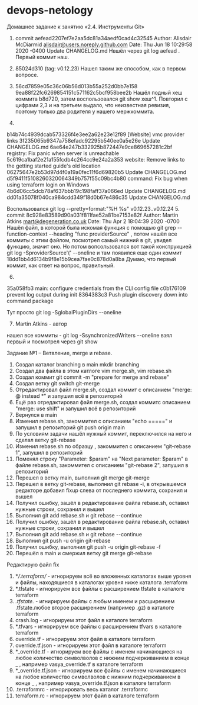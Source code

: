 # devops-netology


Домашнее задание к занятию «2.4. Инструменты Git»

1. commit aefead2207ef7e2aa5dc81a34aedf0cad4c32545
Author: Alisdair McDiarmid <alisdair@users.noreply.github.com>
Date:   Thu Jun 18 10:29:58 2020 -0400
    Update CHANGELOG.md
Нвшёл через git log aefead . Первый коммит наш.

2. 85024d310 (tag: v0.12.23) Нашел таким же способом, как в первом вопросе. 

3. 56cd7859e05c36c06b56d013b55a252d0bb7e158
   9ea88f22fc6269854151c571162c5bcf958bee2b
Нашёл подный хеш коммита b8d720, затем воспользовался git show хеш^1. Повторил с цифрами 2,3 и на третьем выдало, что 
неизвестная ревизия, поэтому только два родителя у нашего мержкоммита.
4. 
b14b74c4939dcab573326f4e3ee2a62e23e12f89 [Website] vmc provider links
3f235065b9347a758efadc92295b540ee0a5e26e Update CHANGELOG.md
6ae64e247b332925b872447e9ce869657281c2bf registry: Fix panic when server is unreachable
5c619ca1baf2e21a155fcdb4c264cc9e24a2a353 website: Remove links to the getting started guide's old location
06275647e2b53d97d4f0a19a0fec11f6d69820b5 Update CHANGELOG.md
d5f9411f5108260320064349b757f55c09bc4b80 command: Fix bug when using terraform login on Windows
4b6d06cc5dcb78af637bbb19c198faff37a066ed Update CHANGELOG.md
dd01a35078f040ca984cdd349f18d0b67e486c35 Update CHANGELOG.md

Воспользовался git log --pretty=format:"%H %s" v0.12.23..v0.12.24
5.
commit 8c928e83589d90a031f811fae52a81be7153e82f
Author: Martin Atkins <mart@degeneration.co.uk>
Date:   Thu Apr 2 18:04:39 2020 -0700
 Нашёл файл, в которой была искомая функция
 с помощью git grep --function-context --heading "func providerSource" , потом нашёл все коммиты с этим файлом,
посмотрел самый нижний в git, увидел функцию, значит оно.
Но потом вопсользовался вот такой конструкцией  git log -SproviderSource'(' --oneline и там появился еще один коммит
18dd1bb4d6134b9f8e15b9cea7fae0c878d0a8ba
Думаю, что первый коммит, как ответ на вопрос, правильный. 

6. 
35a058fb3 main: configure credentials from the CLI config file
c0b176109 prevent log output during init
8364383c3 Push plugin discovery down into command package

Тут просто git log -SglobalPluginDirs --oneline

7. Martin Atkins - автор

нашел все коммиты - git log -SsynchronizedWriters --oneline
взял первый и посмотрел через git show 

	













Задание №1 – Ветвление, merge и rebase.

1. Создал каталог branching в main mkdir branching
2. Создал два файла в этом катлоге vim merge.sh, vim rebase.sh
3. Создал коммит git commit -m "prepare for merge and rebase"
4. Создал ветку git switch git-merge
5. Отредактировал файл merge.sh, создал коммит с описанием "merge: @ instead *" и запушил всё в репозиторий
6. Ещё раз отредактировал файл merge.sh, создал коммитс описанием "merge: use shift" и запушил всё в репозиторий
7. Вернулся в main
8. Изменил rebase.sh, закоммител с описанием "echo =====" и запушил в репозиторий git push origin main
9. По условиям задачи нашёл нужный коммит, переключился на него и сделал ветку git-rebase
10. Изменил rebase.sh по образцу , закоммител с описанием "git-rebase 1", запушил в репозиторий
11. Поменял строку "Parameter: $param" на "Next parameter: $param" в файле rebase.sh, закоммител с описанием "git-rebase 2", запушил в репозиторий
12. Перешел в ветку main, выполнил git merge git-merge
13. Перешел в ветку git-rebase, выполнил git rebase -i, в открывшемся редакторе добавил fixup слева от последнего коммита, сохранил и вышел
14. Получил ошибку, зашёл в редактирование файла rebase.sh, оставил нужные строки, сохранил и вышел
15. Выполнил git add rebase.sh и git rebase --continue
16. Получил ошибку, зашёл в редактирование файла rebase.sh, оставил нужные строки, сохранил и вышел
17. Выполнил git add rebase.sh и git rebase --continue
18. Выполнил git push -u origin git-rebase
19. Получил ошибку, выполнил git push -u origin git-rebase -f
20. Перешёл в main и смержил ветку git merge git-rebase




Редактирую файл
fix

1. **/.terraform/* - игнорируем всё во вложенных каталогах выше уровня и файлы, находящиеся в каталогах уровня ниже каталога .terraform
2. *.tfstate - игнорируем все файлы с расширением tfstate в каталоге terraform
3. *.tfstate.* - игнирируем файлы с любым именем и расширением .tfstate.любое второе расширением (например .gz) в каталоге terraform
4. crash.log - игнорируем этот файл в каталоге terraform
5. *.tfvars - игнорируем все файлы с расширением tfvars в каталоге terraform
6. override.tf - игнорируем этот файл в каталоге terraform
7. override.tf.json - игнорируем этот файл в каталоге terraform
8. *_override.tf - игнорируем все файлы с именем начинающиеся на любое количество символволов 
   с нижним подчеркиванием в конце _ , например vasya_override.tf в каталоге terraform
9. *_override.tf.json - игнорируем все файлы с именем начинающиеся на любое количество символволов 
   с нижним подчеркиванием в конце _ , например vasya_override.tf.json в каталоге terraform
10. .terraformrc - игнорировать весь каталог .terraformc
11. terraform.rc - игнорируем этот файл в каталоге terraform